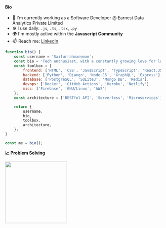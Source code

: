 

#### Bio

-  🏢 I'm currently working as a Software Developer @ Earnest Data Analytics Private Limited
-  ⚙️ I use daily: `.js`, `.ts`, `.tsx`, `.py`
-  🌍 I'm mostly active within the **Javascript Community**
-  📫 Reach me: [LinkedIn](https://www.linkedin.com/in/saifurrahmanemon/)

```javascript
function bio() {
    const username = 'Saifurrahmanemon';
    const bio = 'Tech enthusiast, with a constantly growing love for languages.';
    const toolbox = {
        frontend: ['HTML', 'CSS', 'JavaScript', 'TypeScript', 'React.JS', 'Next.JS', 'Svelte'],
        backend: ['Python', 'Django', 'Node.JS', 'GraphQL', 'Express'],
        database: ['PostgreSQL', 'SQLite3', 'Mongo DB', 'Redis'],
        devops: ['Docker', 'GitHub Actions', 'Heroku', 'Netlify'],
        misc: ['Firebase', 'GNU/Linux', 'AWS']
    };
    const architecture = ['RESTful API', 'Serverless', 'Microservices'];

    return {
        username,
        bio,
        toolbox,
        architecture,
    };
}

const me = bio();

```

<b>&#128200; Problem Solving</b>

<p float="left">
<img height="200em"  src="https://leetcard.jacoblin.cool/saifur789?theme=light&font=Karma&ext=activity" />
</p>
